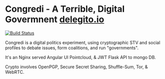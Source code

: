 # Congredi - A Terrible, Digital Govermnent [delegito.io](//delegito.io)
[![Build Status](https://travis-ci.org/Thetoxicarcade/congredi.svg?branch=master)](https://travis-ci.org/Thetoxicarcade/congredi)

Congredi is a digital politics experiment, using cryptographic STV and
social profiles to debate issues, form coalitions, and run "governments".

It's an Nginx served Angular UI Pointcloud, & JWT Flask API to mongo DB.

Crypto involves OpenPGP, Secure Secret Sharing, Shuffle-Sum, Tor, & WebRTC.